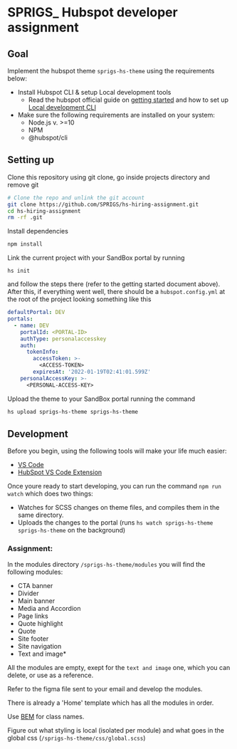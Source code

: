 # SPRIGS_ Hubspot developer assignment

## Goal
Implement the hubspot theme `sprigs-hs-theme` using the requirements below:

- Install Hubspot CLI & setup Local development tools
  - Read the hubspot official guide on [getting started](https://developers.hubspot.com/docs/cms/guides/getting-started) and how to set up [Local development CLI](https://developers.hubspot.com/docs/cms/developer-reference/local-development-cli)
- Make sure the following requirements are installed on your system:
  - Node.js v. >=10
  - NPM
  - @hubspot/cli

## Setting up
Clone this repository using git clone, go inside projects directory and remove git
``` bash
# Clone the repo and unlink the git account
git clone https://github.com/SPRIGS/hs-hiring-assignment.git
cd hs-hiring-assignment
rm -rf .git
```

Install dependencies
``` bash
npm install
```

Link the current project with your SandBox portal by running
```
hs init 
```
and follow the steps there (refer to the getting started document above).
After this, if everything went well, there should be a `hubspot.config.yml` at the root of the project looking something like this
``` yml
defaultPortal: DEV
portals:
  - name: DEV
    portalId: <PORTAL-ID>
    authType: personalaccesskey
    auth:
      tokenInfo:
        accessToken: >-
          <ACCESS-TOKEN>
        expiresAt: '2022-01-19T02:41:01.599Z'
    personalAccessKey: >-
      <PERSONAL-ACCESS-KEY>
```

Upload the theme to your SandBox portal running the command
``` bash
hs upload sprigs-hs-theme sprigs-hs-theme
```

## Development

Before you begin, using the following tools will make your life much easier:
- [VS Code](https://code.visualstudio.com/)
- [HubSpot VS Code Extension](https://marketplace.visualstudio.com/items?itemName=HubSpot.hubl)

Once youre ready to start developing, you can run the command ```npm run watch``` which does two things:
- Watches for SCSS changes on theme files, and compiles them in the same directory.
- Uploads the changes to the portal (runs `hs watch sprigs-hs-theme sprigs-hs-theme` on the background)

### Assignment:
In the modules directory `/sprigs-hs-theme/modules` you will find the following modules:
- CTA banner
- Divider
- Main banner
- Media and Accordion
- Page links
- Quote highlight
- Quote
- Site footer
- Site navigation
- Text and image*
  
All the modules are empty, exept for the `text and image` one, which you can delete, or use as a reference.

Refer to the figma file sent to your email and develop the modules.

There is already a 'Home' template which has all the modules in order.

Use [BEM](http://getbem.com/introduction/) for class names.

Figure out what styling is local (isolated per module) and what goes in the global css (`/sprigs-hs-theme/css/global.scss`)